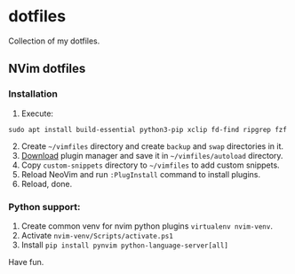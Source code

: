 # dotfiles

Collection of my dotfiles.

## NVim dotfiles

### Installation

1. Execute:
```
sudo apt install build-essential python3-pip xclip fd-find ripgrep fzf
```
2. Create `~/vimfiles` directory and create `backup` and `swap` directories in it.
3. [Download](https://github.com/junegunn/vim-plug/blob/master/plug.vim)
plugin manager and save it in `~/vimfiles/autoload` directory.
4. Copy `custom-snippets` directory to `~/vimfiles` to add custom snippets.
5. Reload NeoVim and run `:PlugInstall` command to install plugins.
6. Reload, done.

### Python support:
1. Create common venv for nvim python plugins `virtualenv nvim-venv`.
2. Activate `nvim-venv/Scripts/activate.ps1`
3. Install `pip install pynvim python-language-server[all]`

Have fun.
